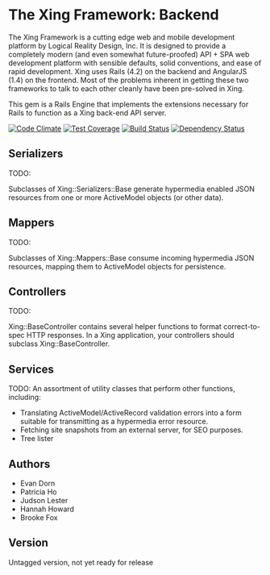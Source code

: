 The Xing Framework: Backend
===

The Xing Framework is a cutting edge web and mobile development platform by
Logical Reality Design, Inc.  It is designed to provide a completely modern
(and even somewhat future-proofed) API + SPA web development platform with
sensible defaults, solid conventions, and ease of rapid development. Xing uses
Rails (4.2) on the backend and AngularJS (1.4) on the frontend.  Most of the
problems inherent in getting these two frameworks to talk to each other cleanly
have been pre-solved in Xing.

This gem is a Rails Engine that implements the extensions necessary for Rails
to function as a Xing back-end API server.

[![Code Climate](https://codeclimate.com/github/XingFramework/xing-backend/badges/gpa.svg)](https://codeclimate.com/github/XingFramework/xing-backend)
[![Test Coverage](https://codeclimate.com/github/XingFramework/xing-backend/badges/coverage.svg)](https://codeclimate.com/github/XingFramework/xing-backend/coverage)
[![Build Status](https://travis-ci.org/XingFramework/xing-backend.svg?branch=master)](https://travis-ci.org/XingFramework/xing-backend)
[![Dependency Status](https://gemnasium.com/XingFramework/xing-backend.svg)](https://gemnasium.com/XingFramework/xing-backend)


Serializers
-----------

TODO:

Subclasses of Xing::Serializers::Base generate hypermedia enabled JSON resources from one or more ActiveModel objects (or other data).


Mappers
-------

TODO:

Subclasses of Xing::Mappers::Base consume incoming hypermedia JSON resources, mapping them to ActiveModel objects for persistence.

Controllers
-----------

TODO:

Xing::BaseController contains several helper functions to format correct-to-spec HTTP responses.  In a Xing application, your controllers should subclass Xing::BaseController.

Services
--------

TODO: An assortment of utility classes that perform other functions, including:

* Translating ActiveModel/ActiveRecord validation errors into a form suitable for transmitting as a hypermedia error resource.
* Fetching site snapshots from an external server, for SEO purposes.
* Tree lister


Authors
-------

* Evan Dorn
* Patricia Ho
* Judson Lester
* Hannah Howard
* Brooke Fox

Version
-------

Untagged version, not yet ready for release
